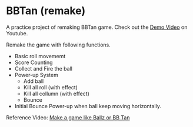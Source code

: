 # BBTan (remake)  
A practice project of remaking BBTan game. 
Check out the [Demo Video](https://www.youtube.com/watch?v=xGWXwOapxSU) on Youtube.  
  
Remake the game with following functions.
* Basic roll movememt
* Score Counting
* Collect and Fire the ball
* Power-up System
  * Add ball
  * Kill all roll (with effect)
  * Kill all collumn (with effect)
  * Bounce
* Initial Bounce Power-up when ball keep moving horizontally.

Reference Video: [Make a game like Ballz or BB Tan](https://www.youtube.com/playlist?list=PL4vbr3u7UKWpFlQGE6IlpzbBOzGpl1HBV)
